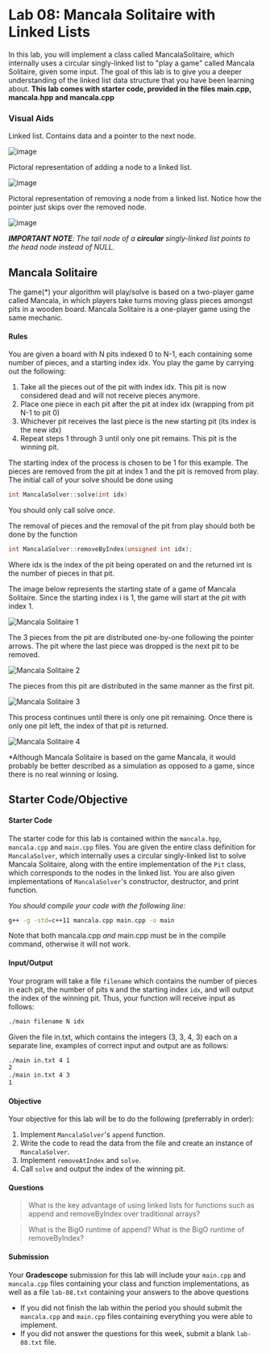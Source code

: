 # Lab 08: Mancala Solitaire with Linked Lists

In this lab, you will implement a class called MancalaSolitaire, which internally uses a circular singly-linked list to "play a game" called Mancala Solitaire, given some input.  The goal of this lab is to give you a deeper understanding of the linked list data structure that you have been learning about. **This lab comes with starter code, provided in the files main.cpp, mancala.hpp and mancala.cpp**

### Visual Aids

Linked list. Contains data and a pointer to the next node.

![image](http://www.java2novice.com/images/linked_list.png)

Pictoral representation of adding a node to a linked list.

![image](http://www.java2novice.com/images/sll_insert_after.png)

Pictoral representation of removing a node from a linked list. Notice how the pointer just skips over the removed node.

![image](http://www.java2novice.com/images/sll_delete_after.png)

***IMPORTANT NOTE**: The tail node of a **circular** singly-linked list points to the head node instead of NULL.*  

## Mancala Solitaire

The game(\*) your algorithm will play/solve is based on a two-player game called Mancala, in which players take turns moving glass pieces amongst pits in a wooden board. Mancala Solitaire is a one-player game using the same mechanic.
 
#### Rules

You are given a board with N pits indexed 0 to N-1, each containing some number of pieces, and a starting index idx. You play the game by carrying out the following:

1. Take all the pieces out of the pit with index idx. This pit is now considered dead and will not receive pieces anymore.
2. Place one piece in each pit after the pit at index idx (wrapping from pit N-1 to pit 0)
3. Whichever pit receives the last piece is the new starting pit (its index is the new idx)
4. Repeat steps 1 through 3 until only one pit remains. This pit is the winning pit.

The starting index of the process is chosen to be 1 for this example. The pieces are removed from the pit at index 1 and the pit is removed from play.
The initial call of your solve should be done using 
```c++
int MancalaSolver::solve(int idx)
```
You should only call solve _once_.

The removal of pieces and the removal of the pit from play should both be done by the function

```c++
int MancalaSolver::removeByIndex(unsigned int idx);
```
Where idx is the index of the pit being operated on and the returned int is the number of pieces in that pit.

The image below represents the starting state of a game of Mancala Solitaire. Since the starting index i is 1, the game will start at the pit with index 1.

![Mancala Solitaire 1](/lab-08/mancala1.png "Mancala Solitaire 1")

The 3 pieces from the pit are distributed one-by-one following the pointer arrows.
The pit where the last piece was dropped is the next pit to be removed.

![Mancala Solitaire 2](/lab-08/mancala2.png "Mancala Solitaire 2")

The pieces from this pit are distributed in the same manner as the first pit.

![Mancala Solitaire 3](/lab-08/mancala3.png "Mancala Solitaire 3")

This process continues until there is only one pit remaining.
Once there is only one pit left, the index of that pit is returned.

![Mancala Solitaire 4](/lab-08/mancala4.png "Mancala Solitaire 4")

\*Although Mancala Solitaire is based on the game Mancala, it would probably be better described as a simulation as opposed to a game,  since there is no real winning or losing.

## Starter Code/Objective

#### Starter Code

The starter code for this lab is contained within the `mancala.hpp`, `mancala.cpp` and `main.cpp` files. You are given the entire class definition for `MancalaSolver`, which internally uses a circular singly-linked list to solve Mancala Solitaire, along with the entire implementation of the `Pit` class, which corresponds to the nodes in the linked list. You are also given implementations of `MancalaSolver`'s constructor, destructor, and print function.

*You should compile your code with the following line:*

```bash
g++ -g -std=c++11 mancala.cpp main.cpp -o main
```

Note that both mancala.cpp *and* main.cpp must be in the compile command, otherwise it will not work.

#### Input/Output

Your program will take a file `filename` which contains the number of pieces in each pit, the number of pits `N` and the starting index `idx`, and will output the index of the winning pit. Thus, your function will receive input as follows:

```bash
./main filename N idx
```

Given the file in.txt, which contains the integers (3, 3, 4, 3) each on a separate line, examples of correct input and output are as follows:

```bash
./main in.txt 4 1
2
./main in.txt 4 3
1
```

#### Objective

Your objective for this lab will be to do the following (preferrably in order):

1. Implement `MancalaSolver`'s `append` function.
2. Write the code to read the data from the file and create an instance of `MancalaSolver`.
3. Implement `removeAtIndex` and `solve`.
4. Call `solve` and output the index of the winning pit.

#### Questions

> What is the key advantage of using linked lists for functions such as append and removeByIndex over traditional arrays?

> What is the BigO runtime of append? What is the BigO runtime of removeByIndex?

#### Submission
Your **Gradescope** submission for this lab will include your `main.cpp` and `mancala.cpp` files containing your class and function implementations, as well as a file `lab-08.txt` containing your answers to the above questions

* If you did not finish the lab within the period you should submit the `mancala.cpp` and `main.cpp` files containing everything you were able to implement. 
* If you did not answer the questions for this week, submit a blank `lab-08.txt` file.
